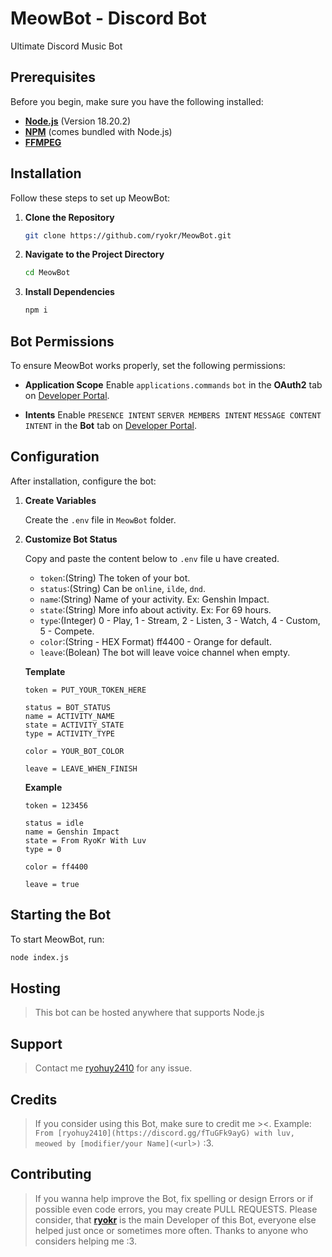 # MeowBot - Discord Bot
Ultimate Discord Music Bot

## Prerequisites

Before you begin, make sure you have the following installed:

- **[Node.js](https://nodejs.org/en/)** (Version 18.20.2)
- **[NPM](https://www.npmjs.com/)** (comes bundled with Node.js)
- **[FFMPEG](https://www.ffmpeg.org/)**


## Installation

Follow these steps to set up MeowBot:

1. **Clone the Repository**

    ```bash
    git clone https://github.com/ryokr/MeowBot.git
    ```

2. **Navigate to the Project Directory**

    ```bash
    cd MeowBot
    ```

3. **Install Dependencies**

    ```bash
    npm i
    ```


## Bot Permissions

To ensure MeowBot works properly, set the following permissions:

- **Application Scope** Enable `applications.commands` `bot` in the **OAuth2** tab on [Developer Portal](https://discord.com/developers/applications/).

- **Intents** Enable `PRESENCE INTENT` `SERVER MEMBERS INTENT` `MESSAGE CONTENT INTENT` in the **Bot** tab on [Developer Portal](https://discord.com/developers/applications/).


## Configuration

After installation, configure the bot:

1. **Create Variables**

    Create the `.env` file in `MeowBot` folder.

2. **Customize Bot Status**

    Copy and paste the content below to `.env` file u have created.
    
    - `token`:(String) The token of your bot.
    - `status`:(String) Can be `online`, `ilde`, `dnd`.
    - `name`:(String) Name of your activity. Ex: Genshin Impact.
    - `state`:(String) More info about activity. Ex: For 69 hours.
    - `type`:(Integer) 0 - Play, 1 - Stream, 2 - Listen, 3 - Watch, 4 - Custom, 5 - Compete.
    - `color`:(String - HEX Format) ff4400 - Orange for default.
    - `leave`:(Bolean) The bot will leave voice channel when empty.

    **Template**
    ```
    token = PUT_YOUR_TOKEN_HERE 

    status = BOT_STATUS
    name = ACTIVITY_NAME
    state = ACTIVITY_STATE
    type = ACTIVITY_TYPE

    color = YOUR_BOT_COLOR

    leave = LEAVE_WHEN_FINISH
    ```

    **Example**
    ```
    token = 123456 

    status = idle
    name = Genshin Impact
    state = From RyoKr With Luv
    type = 0

    color = ff4400

    leave = true
    ```

## Starting the Bot

To start MeowBot, run:

```bash
node index.js
```

## Hosting

> This bot can be hosted anywhere that supports Node.js


## Support

> Contact me [ryohuy2410](https://discord.gg/fTuGFk9ayG) for any issue.

## Credits

> If you consider using this Bot, make sure to credit me ><.
> Example: `From [ryohuy2410](https://discord.gg/fTuGFk9ayG) with luv, meowed by [modifier/your Name](<url>)` :3.

## Contributing

> If you wanna help improve the Bot, fix spelling or design Errors or if possible even code errors, you may create PULL REQUESTS.
> Please consider, that [**ryokr**](https://github.com/ryokr) is the main Developer of this Bot, everyone else helped just once or sometimes more often.
> Thanks to anyone who considers helping me :3.